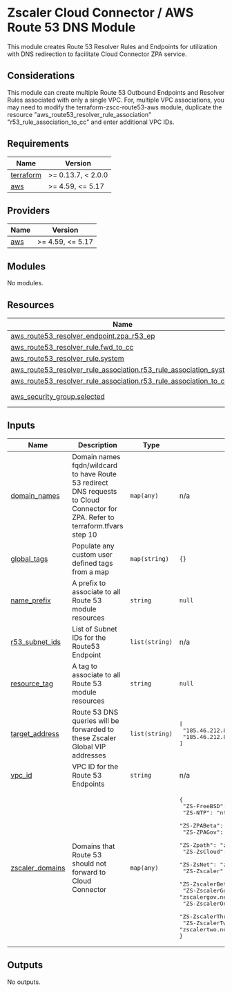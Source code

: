 # Zscaler Cloud Connector / AWS Route 53 DNS Module

This module creates Route 53 Resolver Rules and Endpoints for utilization with DNS redirection to facilitate Cloud Connector ZPA service.

## Considerations

This module can create multiple Route 53 Outbound Endpoints and Resolver Rules associated with only a single VPC. For, multiple VPC associations, you may need to modify the terraform-zscc-route53-aws module, duplicate the resource "aws_route53_resolver_rule_association" "r53_rule_association_to_cc" and enter additional VPC IDs.

<!-- BEGINNING OF PRE-COMMIT-TERRAFORM DOCS HOOK -->
## Requirements

| Name | Version |
|------|---------|
| <a name="requirement_terraform"></a> [terraform](#requirement\_terraform) | >= 0.13.7, < 2.0.0 |
| <a name="requirement_aws"></a> [aws](#requirement\_aws) | >= 4.59, <= 5.17 |

## Providers

| Name | Version |
|------|---------|
| <a name="provider_aws"></a> [aws](#provider\_aws) | >= 4.59, <= 5.17 |

## Modules

No modules.

## Resources

| Name | Type |
|------|------|
| [aws_route53_resolver_endpoint.zpa_r53_ep](https://registry.terraform.io/providers/hashicorp/aws/latest/docs/resources/route53_resolver_endpoint) | resource |
| [aws_route53_resolver_rule.fwd_to_cc](https://registry.terraform.io/providers/hashicorp/aws/latest/docs/resources/route53_resolver_rule) | resource |
| [aws_route53_resolver_rule.system](https://registry.terraform.io/providers/hashicorp/aws/latest/docs/resources/route53_resolver_rule) | resource |
| [aws_route53_resolver_rule_association.r53_rule_association_system](https://registry.terraform.io/providers/hashicorp/aws/latest/docs/resources/route53_resolver_rule_association) | resource |
| [aws_route53_resolver_rule_association.r53_rule_association_to_cc](https://registry.terraform.io/providers/hashicorp/aws/latest/docs/resources/route53_resolver_rule_association) | resource |
| [aws_security_group.selected](https://registry.terraform.io/providers/hashicorp/aws/latest/docs/data-sources/security_group) | data source |

## Inputs

| Name | Description | Type | Default | Required |
|------|-------------|------|---------|:--------:|
| <a name="input_domain_names"></a> [domain\_names](#input\_domain\_names) | Domain names fqdn/wildcard to have Route 53 redirect DNS requests to Cloud Connector for ZPA. Refer to terraform.tfvars step 10 | `map(any)` | n/a | yes |
| <a name="input_global_tags"></a> [global\_tags](#input\_global\_tags) | Populate any custom user defined tags from a map | `map(string)` | `{}` | no |
| <a name="input_name_prefix"></a> [name\_prefix](#input\_name\_prefix) | A prefix to associate to all Route 53 module resources | `string` | `null` | no |
| <a name="input_r53_subnet_ids"></a> [r53\_subnet\_ids](#input\_r53\_subnet\_ids) | List of Subnet IDs for the Route53 Endpoint | `list(string)` | n/a | yes |
| <a name="input_resource_tag"></a> [resource\_tag](#input\_resource\_tag) | A tag to associate to all Route 53 module resources | `string` | `null` | no |
| <a name="input_target_address"></a> [target\_address](#input\_target\_address) | Route 53 DNS queries will be forwarded to these Zscaler Global VIP addresses | `list(string)` | <pre>[<br>  "185.46.212.88",<br>  "185.46.212.89"<br>]</pre> | no |
| <a name="input_vpc_id"></a> [vpc\_id](#input\_vpc\_id) | VPC ID for the Route 53 Endpoints | `string` | n/a | yes |
| <a name="input_zscaler_domains"></a> [zscaler\_domains](#input\_zscaler\_domains) | Domains that Route 53 should not forward to Cloud Connector | `map(any)` | <pre>{<br>  "ZS-FreeBSD": "freebsd.org",<br>  "ZS-NTP": "ntp.org",<br>  "ZS-ZPABeta": "zpabeta.net",<br>  "ZS-ZPAGov": "zpagov.net",<br>  "ZS-Zpath": "zpath.net",<br>  "ZS-ZsCloud": "zscloud.net",<br>  "ZS-ZsNet": "zscaler.net",<br>  "ZS-Zscaler": "zscaler.com",<br>  "ZS-ZscalerBeta": "zscalerbeta.net",<br>  "ZS-ZscalerGov": "zscalergov.net",<br>  "ZS-ZscalerOne": "zscalerone.net",<br>  "ZS-ZscalerThree": "zscalerthree.net",<br>  "ZS-ZscalerTwo": "zscalertwo.net"<br>}</pre> | no |

## Outputs

No outputs.
<!-- END OF PRE-COMMIT-TERRAFORM DOCS HOOK -->
